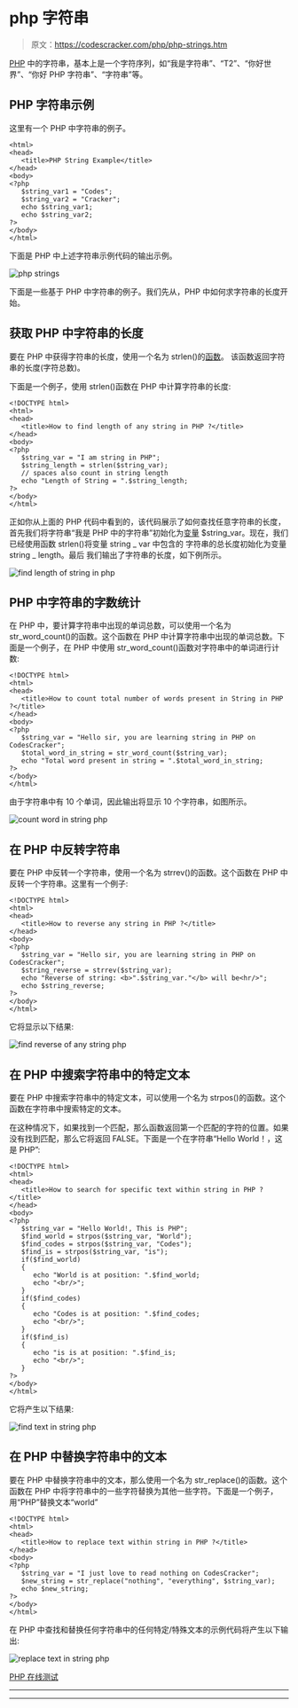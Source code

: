 # php 字符串

> 原文：<https://codescracker.com/php/php-strings.htm>

[PHP](/php/index.htm) 中的字符串，基本上是一个字符序列，如“我是字符串”、“T2”、“你好世界”、“你好 PHP 字符串”、“字符串”等。

## PHP 字符串示例

这里有一个 PHP 中字符串的例子。

```
<html>
<head>
   <title>PHP String Example</title>
</head>
<body>
<?php
   $string_var1 = "Codes";
   $string_var2 = "Cracker";
   echo $string_var1;
   echo $string_var2;
?>
</body>
</html>
```

下面是 PHP 中上述字符串示例代码的输出示例。

![php strings](img/de1f8cb6af2ace7fe2e0cfdcdaf60c59.png)

下面是一些基于 PHP 中字符串的例子。我们先从，PHP 中如何求字符串的长度开始。

## 获取 PHP 中字符串的长度

要在 PHP 中获得字符串的长度，使用一个名为 strlen()的[函数](/php/php-functions.htm)。 该函数返回字符串的长度(字符总数)。

下面是一个例子，使用 strlen()函数在 PHP 中计算字符串的长度:

```
<!DOCTYPE html>
<html>
<head>
   <title>How to find length of any string in PHP ?</title>
</head>
<body>
<?php
   $string_var = "I am string in PHP";
   $string_length = strlen($string_var);
   // spaces also count in string length
   echo "Length of String = ".$string_length;
?>  
</body>
</html>
```

正如你从上面的 PHP 代码中看到的，该代码展示了如何查找任意字符串的长度，首先我们将字符串“我是 PHP 中的字符串”初始化为[变量](/php/php-variables.htm) $string_var。现在，我们已经使用函数 strlen()将变量 string _ var 中包含的 字符串的总长度初始化为变量 string _ length。最后 我们输出了字符串的长度，如下例所示。

![find length of string in php](img/522ddac3cad2b8171df9230dc89f1399.png)

## PHP 中字符串的字数统计

在 PHP 中，要计算字符串中出现的单词总数，可以使用一个名为 str_word_count()的函数。这个函数在 PHP 中计算字符串中出现的单词总数。下面是一个例子，在 PHP 中使用 str_word_count()函数对字符串中的单词进行计数:

```
<!DOCTYPE html>
<html>
<head>
   <title>How to count total number of words present in String in PHP ?</title>
</head>
<body>
<?php
   $string_var = "Hello sir, you are learning string in PHP on CodesCracker";
   $total_word_in_string = str_word_count($string_var);
   echo "Total word present in string = ".$total_word_in_string;
?>
</body>
</html>
```

由于字符串中有 10 个单词，因此输出将显示 10 个字符串，如图所示。

![count word in string php](img/280637f935baff2838652de746e510e4.png)

## 在 PHP 中反转字符串

要在 PHP 中反转一个字符串，使用一个名为 strrev()的函数。这个函数在 PHP 中反转一个字符串。这里有一个例子:

```
<!DOCTYPE html>
<html>
<head>
   <title>How to reverse any string in PHP ?</title>
</head>
<body>
<?php
   $string_var = "Hello sir, you are learning string in PHP on CodesCracker";
   $string_reverse = strrev($string_var);
   echo "Reverse of string: <b>".$string_var."</b> will be<hr/>";
   echo $string_reverse;
?>
</body>
</html>
```

它将显示以下结果:

![find reverse of any string php](img/1eec04713c5b0068bed32df6771cf060.png)

## 在 PHP 中搜索字符串中的特定文本

要在 PHP 中搜索字符串中的特定文本，可以使用一个名为 strpos()的函数。这个函数在字符串中搜索特定的文本。

在这种情况下，如果找到一个匹配，那么函数返回第一个匹配的字符的位置。如果没有找到匹配，那么它将返回 FALSE。下面是一个在字符串“Hello World！，这是 PHP”:

```
<!DOCTYPE html>
<html>
<head>
   <title>How to search for specific text within string in PHP ?</title>
</head>
<body>
<?php
   $string_var = "Hello World!, This is PHP";
   $find_world = strpos($string_var, "World");
   $find_codes = strpos($string_var, "Codes");
   $find_is = strpos($string_var, "is");
   if($find_world)
   {
      echo "World is at position: ".$find_world;
      echo "<br/>";
   }
   if($find_codes)
   {
      echo "Codes is at position: ".$find_codes;
      echo "<br/>";
   }
   if($find_is)
   {
      echo "is is at position: ".$find_is;
      echo "<br/>";
   }
?>
</body>
</html>
```

它将产生以下结果:

![find text in string php](img/6f2b25153943c7176c0d1176c5067029.png)

## 在 PHP 中替换字符串中的文本

要在 PHP 中替换字符串中的文本，那么使用一个名为 str_replace()的函数。这个函数在 PHP 中将字符串中的一些字符替换为其他一些字符。下面是一个例子，用“PHP”替换文本“world”

```
<!DOCTYPE html>
<html>
<head>
   <title>How to replace text within string in PHP ?</title>
</head>
<body>
<?php
   $string_var = "I just love to read nothing on CodesCracker";
   $new_string = str_replace("nothing", "everything", $string_var);
   echo $new_string;
?>
</body>
</html>
```

在 PHP 中查找和替换任何字符串中的任何特定/特殊文本的示例代码将产生以下输出:

![replace text in string php](img/635f0262f49dabe04a7840e98b6ffaff.png)

[PHP 在线测试](/exam/showtest.php?subid=8)

* * *

* * *